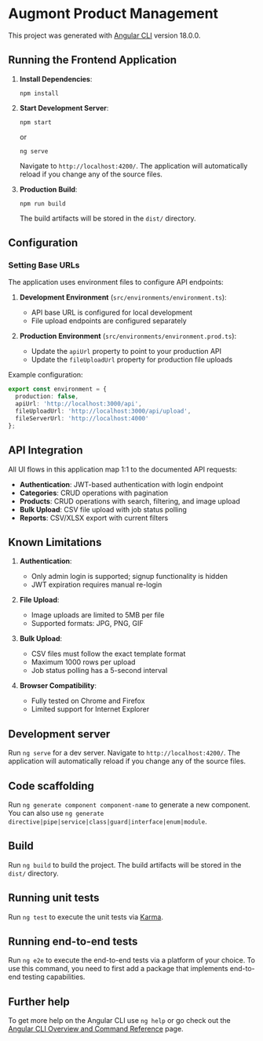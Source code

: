 # Augmont Product Management

This project was generated with [Angular CLI](https://github.com/angular/angular-cli) version 18.0.0.

## Running the Frontend Application

1. **Install Dependencies**:
   ```
   npm install
   ```

2. **Start Development Server**:
   ```
   npm start
   ```
   or
   ```
   ng serve
   ```
   Navigate to `http://localhost:4200/`. The application will automatically reload if you change any of the source files.

3. **Production Build**:
   ```
   npm run build
   ```
   The build artifacts will be stored in the `dist/` directory.

## Configuration

### Setting Base URLs

The application uses environment files to configure API endpoints:

1. **Development Environment** (`src/environments/environment.ts`):
   - API base URL is configured for local development
   - File upload endpoints are configured separately

2. **Production Environment** (`src/environments/environment.prod.ts`):
   - Update the `apiUrl` property to point to your production API
   - Update the `fileUploadUrl` property for production file uploads

Example configuration:
```typescript
export const environment = {
  production: false,
  apiUrl: 'http://localhost:3000/api',
  fileUploadUrl: 'http://localhost:3000/api/upload',
  fileServerUrl: 'http://localhost:4000'
};
```

## API Integration

All UI flows in this application map 1:1 to the documented API requests:

- **Authentication**: JWT-based authentication with login endpoint
- **Categories**: CRUD operations with pagination
- **Products**: CRUD operations with search, filtering, and image upload
- **Bulk Upload**: CSV file upload with job status polling
- **Reports**: CSV/XLSX export with current filters

## Known Limitations

1. **Authentication**: 
   - Only admin login is supported; signup functionality is hidden
   - JWT expiration requires manual re-login

2. **File Upload**:
   - Image uploads are limited to 5MB per file
   - Supported formats: JPG, PNG, GIF

3. **Bulk Upload**:
   - CSV files must follow the exact template format
   - Maximum 1000 rows per upload
   - Job status polling has a 5-second interval

4. **Browser Compatibility**:
   - Fully tested on Chrome and Firefox
   - Limited support for Internet Explorer

## Development server

Run `ng serve` for a dev server. Navigate to `http://localhost:4200/`. The application will automatically reload if you change any of the source files.

## Code scaffolding

Run `ng generate component component-name` to generate a new component. You can also use `ng generate directive|pipe|service|class|guard|interface|enum|module`.

## Build

Run `ng build` to build the project. The build artifacts will be stored in the `dist/` directory.

## Running unit tests

Run `ng test` to execute the unit tests via [Karma](https://karma-runner.github.io).

## Running end-to-end tests

Run `ng e2e` to execute the end-to-end tests via a platform of your choice. To use this command, you need to first add a package that implements end-to-end testing capabilities.

## Further help

To get more help on the Angular CLI use `ng help` or go check out the [Angular CLI Overview and Command Reference](https://angular.io/cli) page.

